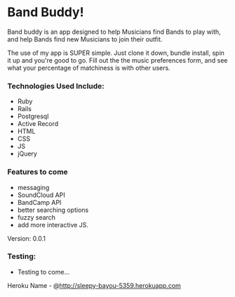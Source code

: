 # Band Buddy!

Band buddy is an app designed to help Musicians find Bands to play with, and help Bands find new Musicians to join their outfit.  

The use of my app is SUPER simple.  Just clone it down, bundle install, spin it up and you're good to go.  Fill out the the music preferences form, and see what your percentage of matchiness is with other users.  

### Technologies Used Include:
- Ruby
- Rails
- Postgresql
- Active Record
- HTML
- CSS
- JS
- jQuery


### Features to come
- messaging
- SoundCloud API
- BandCamp API
- better searching options
- fuzzy search
- add more interactive JS.

Version: 0.0.1

### Testing:

- Testing to come...

Heroku Name - @http://sleepy-bayou-5359.herokuapp.com
